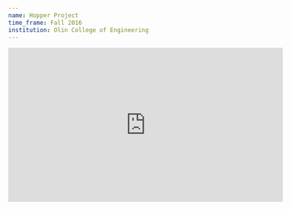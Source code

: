 ```yaml
---
name: Hopper Project
time_frame: Fall 2016
institution: Olin College of Engineering
---
```

<iframe width="560" height="315" src="https://www.youtube.com/embed/iNQ5FCQDqC0" frameborder="0" allow="accelerometer; autoplay; encrypted-media; gyroscope; picture-in-picture" allowfullscreen></iframe>
